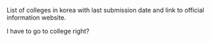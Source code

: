 List of colleges in korea with last submission date and link to official information website.

I have to go to college right?
